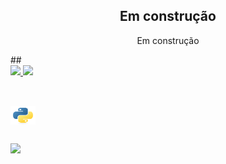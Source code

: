 <p align="right">
 <h2 align="center">Em construção</h2>
 <p align="center"> Em construção</p>
</p>
##
<div>
<a href="https://github.com/0JUARA">
<img height="180em" src="https://github-readme-stats.vercel.app/api?username=0JUARA&show_icons=true&theme=gotham&include_all_commits=true&count_private=true"/>
<img height="180em" src="https://github-readme-stats.vercel.app/api/top-langs/?username=0JUARA&layout=compact&langs_count=7&theme=gotham"/>
</div>
	
##
	
<div>
<div style="display: inline_block"><br>
<img align="center" alt="Rafa-Python" height="30" width="40" src="https://raw.githubusercontent.com/devicons/devicon/master/icons/python/python-original.svg">
</div>

##

<div> 
<a href="https://www.linkedin.com/in/thiago-araujo-5870a321a/" target="_blank"><img src="https://img.shields.io/badge/-LinkedIn-%230077B5?style=for-the-badge&logo=linkedin&logoColor=white" target="_blank"></a> 
</div>
	
##

<div>
	

</div>
	
	
	
